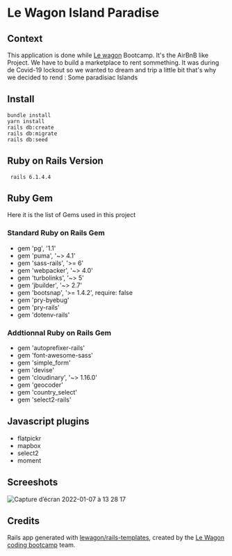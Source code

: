 # Le Wagon Island Paradise

## Context
This application is done while [Le wagon](https://lewagon.com) Bootcamp. It's the AirBnB like Project.
We have to build a marketplace to rent sommething. It was during de Covid-19 lockout so we wanted to dream and trip a little bit that's why we decided to rend : Some paradisiac Islands

## Install
```
bundle install
yarn install
rails db:create
rails db:migrate
rails db:seed
```
## Ruby on Rails Version
` rails 6.1.4.4`

## Ruby Gem
Here it is the list of Gems used in this project
### Standard Ruby on Rails Gem
* gem 'pg', '1.1'
* gem 'puma', '~> 4.1'
* gem 'sass-rails', '>= 6'
* gem 'webpacker', '~> 4.0'
* gem 'turbolinks', '~> 5'
* gem 'jbuilder', '~> 2.7'
* gem 'bootsnap', '>= 1.4.2', require: false
* gem 'pry-byebug'
* gem 'pry-rails'
* gem 'dotenv-rails'

### Addtionnal Ruby on Rails Gem
* gem 'autoprefixer-rails'
* gem 'font-awesome-sass'
* gem 'simple_form'
* gem 'devise'
* gem 'cloudinary', '~> 1.16.0'
* gem 'geocoder'
* gem 'country_select'
* gem 'select2-rails'

## Javascript plugins
* flatpickr
* mapbox
* select2
* moment

## Screeshots

![Capture d’écran 2022-01-07 à 13 28 17](https://user-images.githubusercontent.com/17742618/148544484-f773dc62-0337-44c0-ac20-008e0adce5d2.png)


## Credits
Rails app generated with [lewagon/rails-templates](https://github.com/lewagon/rails-templates), created by the [Le Wagon coding bootcamp](https://www.lewagon.com) team.
